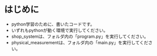 
# はじめに
  - python学習のために、書いたコードです。
  - いずれもpythonが動く環境で実行してください。
  - shop_systemは、フォルダ内の「program.py」を実行してください。
  - physical_measurementは、フォルダ内の「main.py」を実行してください。
